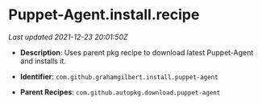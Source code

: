 # Puppet-Agent.install.recipe

_Last updated 2021-12-23 20:01:50Z_

- **Description**: Uses parent pkg recipe to download latest Puppet-Agent and installs it.

- **Identifier**: `com.github.grahamgilbert.install.puppet-agent`

- **Parent Recipes**: `com.github.autopkg.download.puppet-agent`
